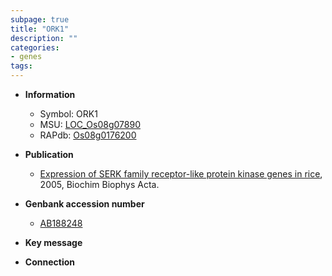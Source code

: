 ```yaml
---
subpage: true
title: "ORK1"
description: ""
categories:
- genes
tags: 
---
```


* **Information**  
    + Symbol: ORK1  
    + MSU: [LOC_Os08g07890](http://rice.plantbiology.msu.edu/cgi-bin/ORF_infopage.cgi?orf=LOC_Os08g07890)  
    + RAPdb: [Os08g0176200](http://rapdb.dna.affrc.go.jp/viewer/gbrowse_details/irgsp1?name=Os08g0176200)  

* **Publication**  
    + [Expression of SERK family receptor-like protein kinase genes in rice](http://www.ncbi.nlm.nih.gov/pubmed?term=Expression+of+SERK+family+receptor-like+protein+kinase+genes+in+rice%5BTitle%5D), 2005, Biochim Biophys Acta.

* **Genbank accession number**  
    + [AB188248](http://www.ncbi.nlm.nih.gov/nuccore/AB188248)

* **Key message**  

* **Connection**  



